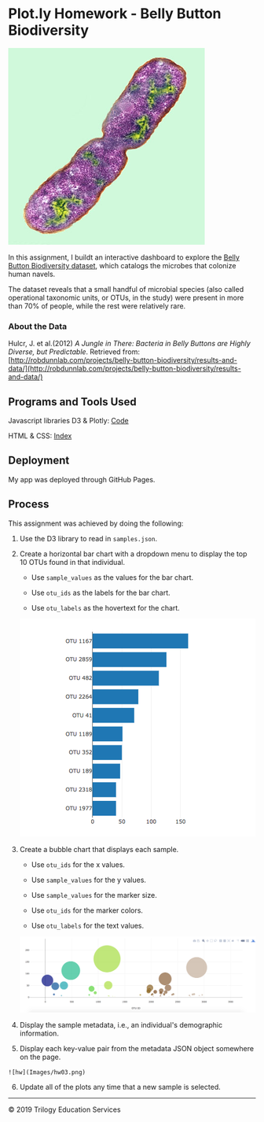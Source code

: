 # Plot.ly Homework - Belly Button Biodiversity

![Bacteria by filterforge.com](Images/bacteria.jpg)

In this assignment, I buildt an interactive dashboard to explore the [Belly Button Biodiversity dataset](http://robdunnlab.com/projects/belly-button-biodiversity/), which catalogs the microbes that colonize human navels.

The dataset reveals that a small handful of microbial species (also called operational taxonomic units, or OTUs, in the study) were present in more than 70% of people, while the rest were relatively rare.


### About the Data

Hulcr, J. et al.(2012) _A Jungle in There: Bacteria in Belly Buttons are Highly Diverse, but Predictable_. Retrieved from: [http://robdunnlab.com/projects/belly-button-biodiversity/results-and-data/](http://robdunnlab.com/projects/belly-button-biodiversity/results-and-data/)


## Programs and Tools Used

Javascript libraries D3 & Plotly: [Code](Code/static/js/app.js)

HTML & CSS: [Index](Code/index.html)


## Deployment

My app was deployed through GitHub Pages. 


## Process
This assignment was achieved by doing the following:

  1. Use the D3 library to read in `samples.json`.

  2. Create a horizontal bar chart with a dropdown menu to display the top 10 OTUs found in that individual.

      * Use `sample_values` as the values for the bar chart.

      * Use `otu_ids` as the labels for the bar chart.

      * Use `otu_labels` as the hovertext for the chart.

      ![bar Chart](Images/hw01.png)

  3. Create a bubble chart that displays each sample.

      * Use `otu_ids` for the x values.

      * Use `sample_values` for the y values.

      * Use `sample_values` for the marker size.

      * Use `otu_ids` for the marker colors.

      * Use `otu_labels` for the text values.

      ![Bubble Chart](Images/bubble_chart.png)


  4. Display the sample metadata, i.e., an individual's demographic information.

  5. Display each key-value pair from the metadata JSON object somewhere on the page.

    ![hw](Images/hw03.png)

  6. Update all of the plots any time that a new sample is selected.


- - -

© 2019 Trilogy Education Services
